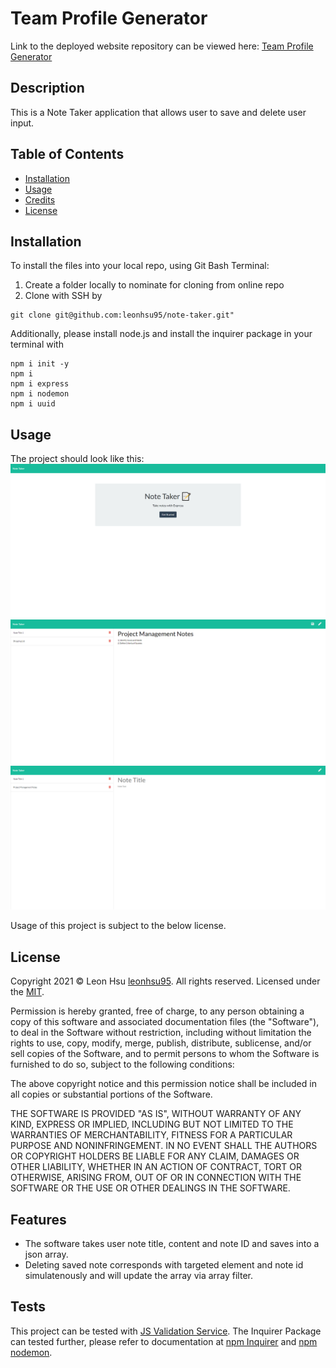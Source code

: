 # Team Profile Generator

Link to the deployed website repository can be viewed here: [Team Profile Generator](https://github.com/leonhsu95/note-taker)

## Description

This is a Note Taker application that allows user to save and delete user input.

## Table of Contents
- [Installation](#installation)
- [Usage](#usage)
- [Credits](#credits)
- [License](#license)


## Installation

To install the files into your local repo, using Git Bash Terminal:

1) Create a folder locally to nominate for cloning from online repo
2) Clone with SSH by

```GitBash Commands
git clone git@github.com:leonhsu95/note-taker.git"
 ```

Additionally, please install node.js and install the inquirer package in your terminal with

```Terminal Commands
npm i init -y
npm i
npm i express
npm i nodemon
npm i uuid
 ```

## Usage

The project should look like this:
![Application Screenshot](public/assets/screenshots/screenshot1.png)
![Saving user notes](public/assets/screenshots/sceenshot2.png)
![Deleting user notes](public/assets/screenshots/screenshot3.png)

Usage of this project is subject to the below license.

## License

Copyright 2021 © Leon Hsu [leonhsu95](https://github.com/leonhsu95). All rights reserved.
Licensed under the [MIT](https://opensource.org/licenses/MIT).

Permission is hereby granted, free of charge, to any person obtaining a copy
of this software and associated documentation files (the "Software"), to deal
in the Software without restriction, including without limitation the rights
to use, copy, modify, merge, publish, distribute, sublicense, and/or sell
copies of the Software, and to permit persons to whom the Software is
furnished to do so, subject to the following conditions:

The above copyright notice and this permission notice shall be included in all
copies or substantial portions of the Software.

THE SOFTWARE IS PROVIDED "AS IS", WITHOUT WARRANTY OF ANY KIND, EXPRESS OR
IMPLIED, INCLUDING BUT NOT LIMITED TO THE WARRANTIES OF MERCHANTABILITY,
FITNESS FOR A PARTICULAR PURPOSE AND NONINFRINGEMENT. IN NO EVENT SHALL THE
AUTHORS OR COPYRIGHT HOLDERS BE LIABLE FOR ANY CLAIM, DAMAGES OR OTHER
LIABILITY, WHETHER IN AN ACTION OF CONTRACT, TORT OR OTHERWISE, ARISING FROM,
OUT OF OR IN CONNECTION WITH THE SOFTWARE OR THE USE OR OTHER DEALINGS IN THE
SOFTWARE.

## Features

- The software takes user note title, content and note ID and saves into a json array.
- Deleting saved note corresponds with targeted element and note id simulatenously and will update the array via array filter.

## Tests

This project can be tested with [JS Validation Service](https://jshint.com/).
The Inquirer Package can tested further, please refer to documentation at [npm Inquirer](https://www.npmjs.com/package/inquirer) and [npm nodemon](https://www.npmjs.com/package/nodemon).




